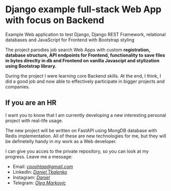 # Django example full-stack Web App with focus on Backend

Example Web application to test Django, Django REST Framework, relational databases and JavaScript for Frontend with Bootstrap styling

The project parodies job search Web Apps with custom **registration, database structure, API endpoints for Frontend, functionality to save files in bytes direclty in db and Frontend on vanilla Javascipt and stylization using Bootstrap library.**

During the project I were learning core Backend skills. At the end, I think, I did a good job and now able to effectively participate in bigger projects and companies.

## If you are an HR

I want you to know that I am currently developing a new interesting personal project with real-life usage.

The new project will be written on FastAPI using MongDB database with Redis implementation. All of these are new technologies for me, but they will be definetelly handy in my work as a Web developer.

I can give you acces to the private repository, so you can look at my progress.
Leave me a message:
- Email: *cposhtaa@gmail.com*
- LinkedIn: *[Daniel Tkalenko](https://linkedin.com/in/daniel-tkale)*
- Instagram: *[Daniel](https://www.instagram.com/beleberda_2/)*
- Telegram: *[Oleg Markovic](https://t.me/O637697703/)*
